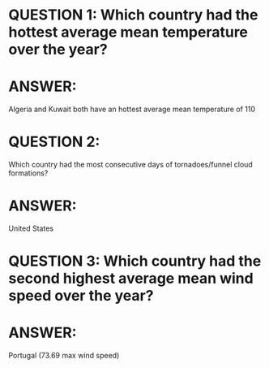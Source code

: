 # QUESTION 1: Which country had the hottest average mean temperature over the year?
# ANSWER:
Algeria and Kuwait both have an hottest average mean temperature of 110

# QUESTION 2:
Which country had the most consecutive days of tornadoes/funnel cloud formations?
# ANSWER: 
United States


# QUESTION 3: Which country had the second highest average mean wind speed over the year?
# ANSWER:
Portugal (73.69 max wind speed)
